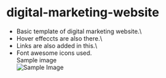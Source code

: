 # digital-marketing-website
* Basic template of digital marketing website.\
* Hover effeccts are also there.\
* Links are also added in this.\
* Font awesome icons used.\
Sample image\
![Sample Image](https://github.com/vibhor12shrotriya/digital-marketing-website/blob/main/sample.PNG)
